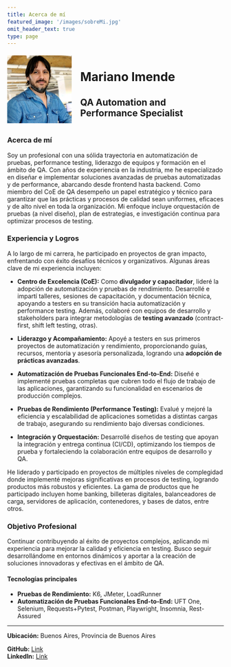 ```yaml
---
title: Acerca de mí
featured_image: '/images/sobreMi.jpg'
omit_header_text: true
type: page
---
```

<div style="display: flex; align-items: center;">
    <img src="perfil.png" alt="Perfil" style="width: 150px; height: auto; margin-right: 20px;">
    <div>
        <h1>Mariano Imende</h1>
        <h2>QA Automation and Performance Specialist</h2>
    </div>
</div>


### Acerca de mí

Soy un profesional con una sólida trayectoria en automatización de pruebas, performance testing, liderazgo de equipos y formación en el ámbito de QA. Con años de experiencia en la industria, me he especializado en diseñar e implementar soluciones avanzadas de pruebas automatizadas y de performance, abarcando desde frontend hasta backend. Como miembro del CoE de QA desempeño un papel estratégico y técnico para garantizar que las prácticas y procesos de calidad sean uniformes, eficaces y de alto nivel en toda la organización. Mi enfoque incluye orquestación de pruebas (a nivel diseño), plan de estrategias, e investigación continua para optimizar procesos de testing.

### Experiencia y Logros

A lo largo de mi carrera, he participado en proyectos de gran impacto, enfrentando con éxito desafíos técnicos y organizativos. Algunas áreas clave de mi experiencia incluyen:

- **Centro de Excelencia (CoE):** Como **divulgador y capacitador**, lideré la adopción de automatización y pruebas de rendimiento. Desarrollé e impartí talleres, sesiones de capacitación, y documentación técnica, apoyando a testers en su transición hacia automatización y performance testing. Además, colaboré con equipos de desarrollo y stakeholders para integrar metodologías de **testing avanzado** (contract-first, shift left testing, otras).
  
- **Liderazgo y Acompañamiento:** Apoyé a testers en sus primeros proyectos de automatización y rendimiento, proporcionando guías, recursos, mentoria y asesoría personalizada, logrando una **adopción de prácticas avanzadas**.

- **Automatización de Pruebas Funcionales End-to-End:** Diseñé e implementé pruebas completas que cubren todo el flujo de trabajo de las aplicaciones, garantizando su funcionalidad en escenarios de producción complejos.

- **Pruebas de Rendimiento (Performance Testing):** Evalué y mejoré la eficiencia y escalabilidad de aplicaciones sometidas a distintas cargas de trabajo, asegurando su rendimiento bajo diversas condiciones.

- **Integración y Orquestación:** Desarrollé diseños de testing que apoyan la integración y entrega continua (CI/CD), optimizando los tiempos de prueba y fortaleciendo la colaboración entre equipos de desarrollo y QA.

He liderado y participado en proyectos de múltiples niveles de complegidad donde implementé mejoras significativas en procesos de testing, logrando productos más robustos y eficientes. La gama de productos que he participado incluyen home banking, billeteras digitales, balanceadores de carga, servidores de aplicación, contenedores, y bases de datos, entre otros.


### Objetivo Profesional

Continuar contribuyendo al éxito de proyectos complejos, aplicando mi experiencia para mejorar la calidad y eficiencia en testing. Busco seguir desarrollándome en entornos dinámicos y aportar a la creación de soluciones innovadoras y efectivas en el ámbito de QA.

#### Tecnologías principales

- **Pruebas de Rendimiento:** K6, JMeter, LoadRunner
- **Automatización de Pruebas Funcionales End-to-End:** UFT One, Selenium, Requests+Pytest, Postman, Playwright, Insomnia, Rest-Assured
***
**Ubicación:** Buenos Aires, Provincia de Buenos Aires

**GitHub:** [Link](https://github.com/MarianoImende)  
**LinkedIn:** [Link](www.linkedin.com/in/mariano-imende)
